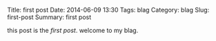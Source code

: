 Title: first post
Date: 2014-06-09 13:30
Tags: blag
Category: blag
Slug: first-post
Summary: first post

this post is the *first post*. welcome to my blag.